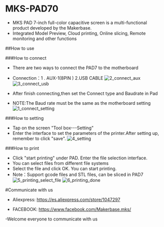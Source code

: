 # MKS-PAD70

  - MKS PAD 7-inch full-color capacitive screen is a multi-functional product developed by the Makerbase.
  - Integrated Model Preview, Cloud printing, Online slicing, Remote monitoring and other functions



##How to use

###How to connect

   - There are two ways to connect the PAD7 to the motherboard
   - Connection：1 . AUX-1(8PIN )     2.USB CABLE
   ![2_connect_aux](https://github.com/makerbase-mks/MKS-PAD70/blob/master/Picture/2_connect_aux.PNG "2_connect_aux")
   ![3_connect_usb](https://github.com/makerbase-mks/MKS-PAD70/blob/master/Picture/3_connect_usb.PNG "3_connect_usb")
   
   
   
   - After finish connecting,then set the Connect type and Baudrate in Pad
   - NOTE:The Baud rate must be the same as the motherboard setting
   ![1_connect_setting](https://github.com/makerbase-mks/MKS-PAD70/blob/master/Picture/1_connect_setting.png "1_connect_setting")
   
   
###How to setting

   - Tap on the screen  "Tool box---Setting"
   - Enter the interface to set the parameters of the printer.After setting up, remember to click "save".
   ![4_setting](https://github.com/makerbase-mks/MKS-PAD70/blob/master/Picture/4_setting.png "4_setting")
   
   
###How to print 
   - Click "start printing" under PAD. Enter the file selection interface. 
   - You can select files from different file systems 
   - Select the file and click OK. You can start printing.
   - Note：Support gcode files and STL files, can be sliced in PAD7
   ![5_printing_select_file](https://github.com/makerbase-mks/MKS-PAD70/blob/master/Picture/5_printing_select_file.png "5_printing_select_file")
   ![6_printing_done](https://github.com/makerbase-mks/MKS-PAD70/blob/master/Picture/6_printing_done.png "6_printing_done")
   
   
   
   
   
#Communicate with us
   - Aliexpress:  https://es.aliexpress.com/store/1047297
   
   - FACEBOOK:  https://www.facebook.com/Makerbase.mks/
   
   
   -Welcome everyone to communicate with us 
   
   
   

